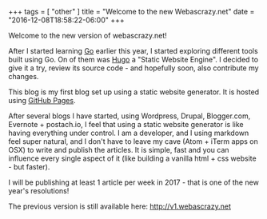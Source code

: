 +++
tags = [ "other" ]
title = "Welcome to the new Webascrazy.net"
date = "2016-12-08T18:58:22-06:00"
+++

Welcome to the new version of webascrazy.net!

After I started learning [Go](https://golang.org/) earlier this year, I started exploring different tools built using Go. On of them was [Hugo](https://gohugo.io/) a "Static Website Engine". I decided to give it a try, review its source code - and hopefully soon, also contribute my changes.

This blog is my first blog set up using a static website generator. It is hosted using [GitHub Pages](https://pages.github.com/).

After several blogs I have started, using Wordpress, Drupal, Blogger.com, Evernote + postach.io, I feel that using a static website generator is like having everything under control. I am a developer, and I using markdown feel super natural, and I don't have to leave my cave (Atom + iTerm apps on OSX) to write and publish the articles. It is simple, fast and you can influence every single aspect of it (like building a vanilla html + css website - but faster).

I will be publishing at least 1 article per week in 2017 - that is one of the new year's resolutions!

The previous version is still available here: http://v1.webascrazy.net
